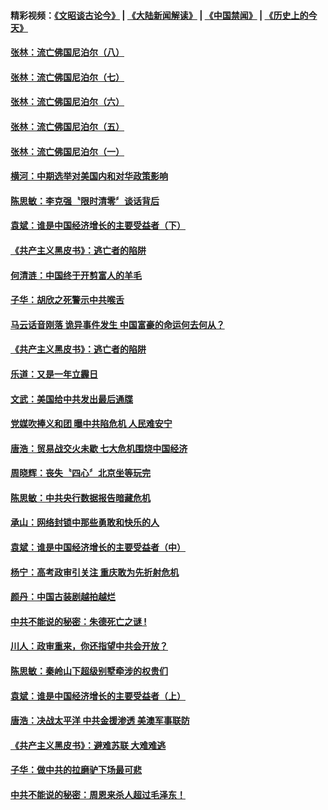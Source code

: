 #### 精彩视频：[《文昭谈古论今》](https://github.com/gfw-breaker/wenzhao/blob/master/README.md?t=11170931) | [《大陆新闻解读》](https://github.com/gfw-breaker/ntdtv-comedy/blob/master/README.md?t=11170931) | [《中国禁闻》](https://github.com/gfw-breaker/ntdtv-news/blob/master/README.md?t=11170931) | [《历史上的今天》](https://github.com/gfw-breaker/today-in-history/blob/master/README.md?t=11170931) 


#### [张林：流亡佛国尼泊尔（八）](../pages/news207/a1399710.md?t=11170931) 

#### [张林：流亡佛国尼泊尔（七）](../pages/news207/a1399712.md?t=11170931) 

#### [张林：流亡佛国尼泊尔（六）](../pages/news207/a1399707.md?t=11170931) 

#### [张林：流亡佛国尼泊尔（五）](../pages/news207/a1399701.md?t=11170931) 

#### [张林：流亡佛国尼泊尔（一）](../pages/news207/a1399695.md?t=11170931) 

#### [横河：中期选举对美国内和对华政策影响](../pages/news207/a1399694.md?t=11170931) 

#### [陈思敏：李克强〝限时清零〞谈话背后](../pages/news207/a1399627.md?t=11170931) 

#### [袁斌：谁是中国经济增长的主要受益者（下）](../pages/news207/a1399626.md?t=11170931) 

#### [《共产主义黑皮书》：逃亡者的陷阱](../pages/news207/a1399625.md?t=11170931) 

#### [何清涟：中国终于开剪富人的羊毛](../pages/news207/a1399624.md?t=11170931) 

#### [子华：胡欣之死警示中共喉舌](../pages/news207/a1399623.md?t=11170931) 

#### [马云话音刚落 诡异事件发生 中国富豪的命运何去何从？](../pages/news207/a1399573.md?t=11170931) 

#### [《共产主义黑皮书》：逃亡者的陷阱](../pages/news207/a1399575.md?t=11170931) 

#### [乐道：又是一年立霾日](../pages/news207/a1399482.md?t=11170931) 

#### [文武：美国给中共发出最后通牒](../pages/news207/a1399480.md?t=11170931) 

#### [党媒吹捧义和团 曝中共陷危机 人民难安宁](../pages/news207/a1399476.md?t=11170931) 

#### [唐浩：贸易战交火未歇 七大危机围烧中国经济](../pages/news207/a1399474.md?t=11170931) 

#### [周晓辉：丧失〝四心〞北京坐等玩完](../pages/news207/a1399473.md?t=11170931) 


#### [陈思敏：中共央行数据报告暗藏危机](../pages/news207/a1399383.md?t=11170931) 

#### [承山：网络封锁中那些勇敢和快乐的人](../pages/news207/a1399382.md?t=11170931) 

#### [袁斌：谁是中国经济增长的主要受益者（中）](../pages/news207/a1399380.md?t=11170931) 

#### [杨宁：高考政审引关注 重庆敢为先折射危机](../pages/news207/a1399345.md?t=11170931) 

#### [颜丹：中国古装剧越拍越烂](../pages/news207/a1399344.md?t=11170931) 

#### [中共不能说的秘密：朱德死亡之谜 !](../pages/news207/a1399293.md?t=11170931) 


#### [川人：政审重来，你还指望中共会开放？](../pages/news207/a1399258.md?t=11170931) 

#### [陈思敏：秦岭山下超级别墅牵涉的权贵们](../pages/news207/a1399255.md?t=11170931) 

#### [袁斌：谁是中国经济增长的主要受益者（上）](../pages/news207/a1399253.md?t=11170931) 

#### [唐浩：决战太平洋 中共金援渗透 美澳军事联防](../pages/news207/a1399249.md?t=11170931) 

#### [《共产主义黑皮书》：避难苏联 大难难逃](../pages/news207/a1399238.md?t=11170931) 

#### [子华：做中共的拉磨驴下场最可悲](../pages/news207/a1399209.md?t=11170931) 

#### [中共不能说的秘密：周恩来杀人超过毛泽东！](../pages/news207/a1398975.md?t=11170931) 


